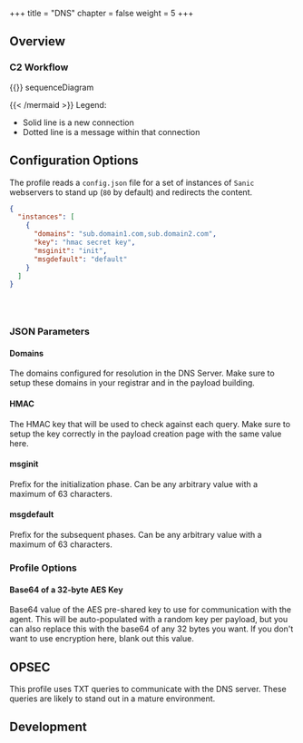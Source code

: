 +++
title = "DNS"
chapter = false
weight = 5
+++

## Overview



### C2 Workflow
{{<mermaid>}}
sequenceDiagram
    
  
{{< /mermaid >}}
Legend:

- Solid line is a new connection
- Dotted line is a message within that connection

## Configuration Options
The profile reads a `config.json` file for a set of instances of `Sanic` webservers to stand up (`80` by default) and redirects the content.

```JSON
{
  "instances": [
    {
      "domains": "sub.domain1.com,sub.domain2.com",
      "key": "hmac secret key",
      "msginit": "init",
      "msgdefault": "default"
    }
  ]
}


```



```

  
```

### JSON Parameters
#### Domains
The domains configured for resolution in the DNS Server. Make sure to setup these domains in your registrar and in the payload building.
   
#### HMAC
The HMAC key that will be used to check against each query. Make sure to setup the key correctly in the payload creation page with the same value here.
    
#### msginit
Prefix for the initialization phase. Can be any arbitrary value with a maximum of 63 characters.
    
#### msgdefault
Prefix for the subsequent phases. Can be any arbitrary value with a maximum of 63 characters.

### Profile Options
#### Base64 of a 32-byte AES Key
Base64 value of the AES pre-shared key to use for communication with the agent. This will be auto-populated with a random key per payload, but you can also replace this with the base64 of any 32 bytes you want. If you don't want to use encryption here, blank out this value.


## OPSEC

This profile uses TXT queries to communicate with the DNS server. These queries are likely to stand out in a mature environment.
  
## Development



